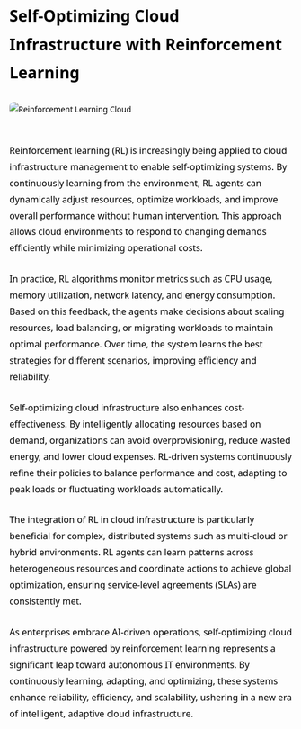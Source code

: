 <div style="color: #000000; font-family: 'Segoe UI', Tahoma, Geneva, Verdana, sans-serif; line-height: 1.8; max-width: 900px; margin: auto;">

<h1 style="margin-bottom: 1em;">Self-Optimizing Cloud Infrastructure with Reinforcement Learning</h1>

<img src="https://www.mdpi.com/futureinternet/futureinternet-15-00359/article_deploy/html/images/futureinternet-15-00359-g001.png" alt="Reinforcement Learning Cloud" style="max-width: 100%; height: auto; margin-bottom: 30px; border-radius: 8px;" />

<p style="margin-bottom: 1.6em; font-size: 1.15em;">
Reinforcement learning (RL) is increasingly being applied to cloud infrastructure management to enable self-optimizing systems. By continuously learning from the environment, RL agents can dynamically adjust resources, optimize workloads, and improve overall performance without human intervention. This approach allows cloud environments to respond to changing demands efficiently while minimizing operational costs.
</p>

<p style="margin-bottom: 1.6em; font-size: 1.15em;">
In practice, RL algorithms monitor metrics such as CPU usage, memory utilization, network latency, and energy consumption. Based on this feedback, the agents make decisions about scaling resources, load balancing, or migrating workloads to maintain optimal performance. Over time, the system learns the best strategies for different scenarios, improving efficiency and reliability.
</p>

<p style="margin-bottom: 1.6em; font-size: 1.15em;">
Self-optimizing cloud infrastructure also enhances cost-effectiveness. By intelligently allocating resources based on demand, organizations can avoid overprovisioning, reduce wasted energy, and lower cloud expenses. RL-driven systems continuously refine their policies to balance performance and cost, adapting to peak loads or fluctuating workloads automatically.
</p>

<p style="margin-bottom: 1.6em; font-size: 1.15em;">
The integration of RL in cloud infrastructure is particularly beneficial for complex, distributed systems such as multi-cloud or hybrid environments. RL agents can learn patterns across heterogeneous resources and coordinate actions to achieve global optimization, ensuring service-level agreements (SLAs) are consistently met.
</p>

<p style="margin-bottom: 1.6em; font-size: 1.15em;">
As enterprises embrace AI-driven operations, self-optimizing cloud infrastructure powered by reinforcement learning represents a significant leap toward autonomous IT environments. By continuously learning, adapting, and optimizing, these systems enhance reliability, efficiency, and scalability, ushering in a new era of intelligent, adaptive cloud infrastructure.
</p>

</div>
